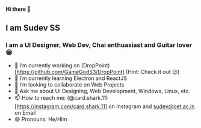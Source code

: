 #### Hi there 👋

## I am Sudev SS
### I am a UI Designer, Web Dev, Chai enthuasiast and Guitar lover 😁
<!--
**GameGodS3/GameGodS3** is a ✨ _special_ ✨ repository because its `README.md` (this file) appears on your GitHub profile.

Here are some ideas to get you started:
- 🤔 I’m looking for help with ...
- ⚡ Fun fact: 

-->
- 🔭 I’m currently working on (DropPoint)[https://github.com/GameGodS3/DropPoint] (Hint: Check it out 😉)
- 🌱 I’m currently learning Electron and ReactJS
- 👯 I’m looking to collaborate on Web Projects
- 💬 Ask me about UI Designing, Web Development, Windows, Linux, etc.
- 📫 How to reach me: (@card.shark.11)[https://instagram.com/card.shark.11] on Instagram and sudev@cet.ac.in on Email
- 😄 Pronouns: He/Him
